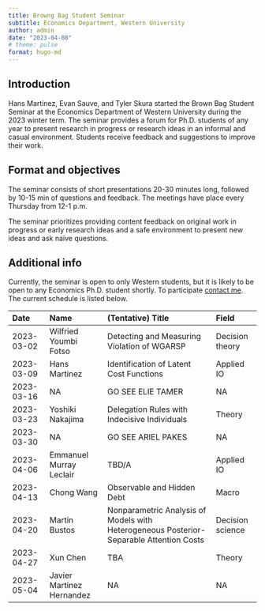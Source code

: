 ```yaml
---
title: Browng Bag Student Seminar
subtitle: Economics Department, Western University
author: admin
date: "2023-04-08"
# theme: pulse
format: hugo-md
---
```


## Introduction

Hans Martinez, Evan Sauve, and Tyler Skura started the Brown Bag Student Seminar at the Economics Department of Western University during the 2023 winter term. The seminar provides a forum for Ph.D. students of any year to present research in progress or research ideas in an informal and casual environment. Students receive feedback and suggestions to improve their work.

## Format and objectives

The seminar consists of short presentations 20-30 minutes long, followed by 10-15 min of questions and feedback. The meetings have place every Thursday from 12-1 p.m.

The seminar prioritizes providing content feedback on original work in progress or early research ideas and a safe environment to present new ideas and ask naïve questions.

## Additional info

Currently, the seminar is open to only Western students, but it is likely to be open to any Economics Ph.D. student shortly. To participate [contact me](mailto:%3Chmarti33@uwo.ca%3E). The current schedule is listed below.

<table>
 <thead>
  <tr>
   <th style="text-align:left;"> Date </th>
   <th style="text-align:left;"> Name </th>
   <th style="text-align:left;"> (Tentative) Title </th>
   <th style="text-align:left;"> Field </th>
  </tr>
 </thead>
<tbody>
  <tr>
   <td style="text-align:left;"> 2023-03-02 </td>
   <td style="text-align:left;"> Wilfried Youmbi Fotso </td>
   <td style="text-align:left;"> Detecting and Measuring Violation of WGARSP </td>
   <td style="text-align:left;"> Decision theory </td>
  </tr>
  <tr>
   <td style="text-align:left;"> 2023-03-09 </td>
   <td style="text-align:left;"> Hans Martinez </td>
   <td style="text-align:left;"> Identification of Latent Cost Functions </td>
   <td style="text-align:left;"> Applied IO </td>
  </tr>
  <tr>
   <td style="text-align:left;"> 2023-03-16 </td>
   <td style="text-align:left;"> NA </td>
   <td style="text-align:left;"> GO SEE ELIE TAMER </td>
   <td style="text-align:left;"> NA </td>
  </tr>
  <tr>
   <td style="text-align:left;"> 2023-03-23 </td>
   <td style="text-align:left;"> Yoshiki Nakajima </td>
   <td style="text-align:left;"> Delegation Rules with Indecisive Individuals </td>
   <td style="text-align:left;"> Theory </td>
  </tr>
  <tr>
   <td style="text-align:left;"> 2023-03-30 </td>
   <td style="text-align:left;"> NA </td>
   <td style="text-align:left;"> GO SEE ARIEL PAKES </td>
   <td style="text-align:left;"> NA </td>
  </tr>
  <tr>
   <td style="text-align:left;"> 2023-04-06 </td>
   <td style="text-align:left;"> Emmanuel Murray Leclair </td>
   <td style="text-align:left;"> TBD/A </td>
   <td style="text-align:left;"> Applied IO </td>
  </tr>
  <tr>
   <td style="text-align:left;"> 2023-04-13 </td>
   <td style="text-align:left;"> Chong Wang </td>
   <td style="text-align:left;"> Observable and Hidden Debt </td>
   <td style="text-align:left;"> Macro </td>
  </tr>
  <tr>
   <td style="text-align:left;"> 2023-04-20 </td>
   <td style="text-align:left;"> Martin Bustos </td>
   <td style="text-align:left;"> Nonparametric Analysis of Models with Heterogeneous Posterior-Separable Attention Costs </td>
   <td style="text-align:left;"> Decision science </td>
  </tr>
  <tr>
   <td style="text-align:left;"> 2023-04-27 </td>
   <td style="text-align:left;"> Xun Chen </td>
   <td style="text-align:left;"> TBA </td>
   <td style="text-align:left;"> Theory </td>
  </tr>
  <tr>
   <td style="text-align:left;"> 2023-05-04 </td>
   <td style="text-align:left;"> Javier Martinez Hernandez </td>
   <td style="text-align:left;"> NA </td>
   <td style="text-align:left;"> NA </td>
  </tr>
</tbody>
</table>

<!-- ::: {.center}

[hansmartinez.com](https://hansmartinez.com)
::: -->
